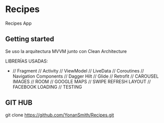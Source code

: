 # Recipes

Recipes App

## Getting started

Se uso la arquitectura MVVM junto con Clean Architecture

LIBRERÍAS USADAS:

- // Fragment
  // Activity
  // ViewModel
  // LiveData
  // Coroutines
  // Navigation Components
  // Dagger Hilt
  // Glide
  // Retrofit
  // CAROUSEL IMAGES
  // ROOM
  // GOOGLE MAPS
  // SWIPE REFRESH LAYOUT
  // FACEBOOK LOADING
  // TESTING

## GIT HUB

git clone https://github.com/YonanSmith/Recipes.git